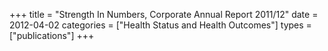 +++
title = "Strength In Numbers, Corporate Annual Report 2011/12"
date = 2012-04-02
categories = ["Health Status and Health Outcomes"]
types = ["publications"]
+++
